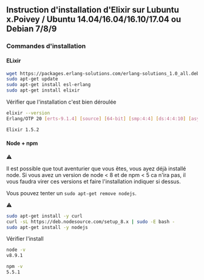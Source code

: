 ## Instruction d'installation d'Elixir sur Lubuntu x.Poivey / Ubuntu 14.04/16.04/16.10/17.04 ou Debian 7/8/9

### Commandes d'installation

#### ELixir

```bash
wget https://packages.erlang-solutions.com/erlang-solutions_1.0_all.deb && sudo dpkg -i erlang-solutions_1.0_all.deb
sudo apt-get update
sudo apt-get install esl-erlang
sudo apt-get install elixir
```

Vérifier que l'installation c'est bien déroulée

```bash
elixir --version
Erlang/OTP 20 [erts-9.1.4] [source] [64-bit] [smp:4:4] [ds:4:4:10] [async-threads:10] [hipe] [kernel-poll:false] [dtrace]

Elixir 1.5.2
```

#### Node + npm

:warning: 

Il est possible que tout aventurier que vous êtes, vous ayez déjà installé node.
Si vous avez un version de node < 8 et de npm < 5 ca n'ira pas, il vous faudra virer ces versions et faire l'installation indiquer si dessus.

Vous pouvez tenter un `sudo apt-get remove nodejs`.

:warning:

```bash
sudo apt-get install -y curl
curl -sL https://deb.nodesource.com/setup_8.x | sudo -E bash -
sudo apt-get install -y nodejs
```

Vérifier l'install 

```bash
node -v
v8.9.1

npm -v
5.5.1
```
